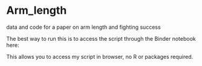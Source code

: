 # Arm_length
data and code for a paper on arm length and fighting success

The best way to run this is to access the script through the Binder notebook here: 

This allows you to access my script in browser, no R or packages required. 
